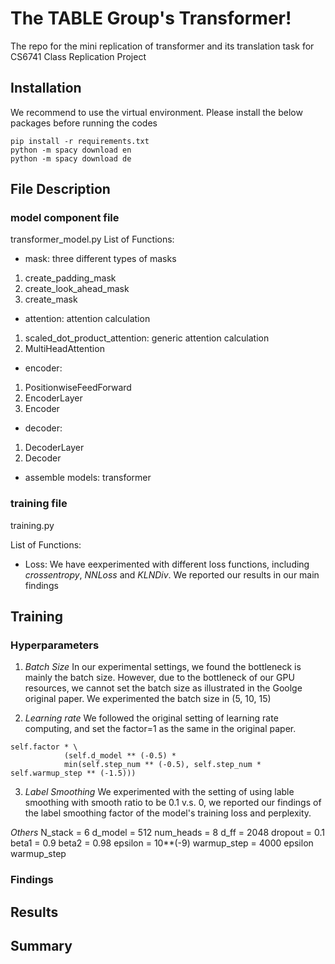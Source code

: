 # The TABLE Group's Transformer!

The repo for the mini replication of transformer and its translation task for CS6741 Class Replication Project

## Installation
We recommend to use the virtual environment. Please install the below packages before running the codes

```
pip install -r requirements.txt
python -m spacy download en
python -m spacy download de
```

## File Description
### model component file
transformer_model.py
List of Functions:
- mask: three different types of masks
1. create_padding_mask
2. create_look_ahead_mask
3. create_mask

- attention: attention calculation
1. scaled_dot_product_attention: generic attention calculation
2. MultiHeadAttention

- encoder:
1. PositionwiseFeedForward
2. EncoderLayer
3. Encoder

- decoder:
1. DecoderLayer
2. Decoder

- assemble models:
transformer

### training file
training.py

List of Functions:
- Loss:
We have eexperimented with different loss functions, including *crossentropy*, *NNLoss* and *KLNDiv*. We reported our results in our main findings


## Training
### Hyperparameters
1. *Batch Size*
In our experimental settings, we found the bottleneck is mainly the batch size. However, due to the bottleneck of our GPU resources, we cannot set the batch size as illustrated in the Goolge original paper.
We experimented the batch size in (5, 10, 15)

2. *Learning rate*
We followed the original setting of learning rate computing, and set the factor=1 as the same in the original paper.  

```
self.factor * \
            (self.d_model ** (-0.5) *
            min(self.step_num ** (-0.5), self.step_num * self.warmup_step ** (-1.5)))
```

3. *Label Smoothing*
We experimented with the setting of using lable smoothing with smooth ratio to be 0.1 v.s. 0, we reported our findings of the label smoothing factor of the model's training loss and perplexity. 

 *Others*
N_stack = 6
d_model = 512
num_heads = 8
d_ff = 2048
dropout = 0.1
beta1 = 0.9
beta2 = 0.98
epsilon = 10**(-9)
warmup_step = 4000
epsilon
warmup_step

### Findings

## Results

## Summary

